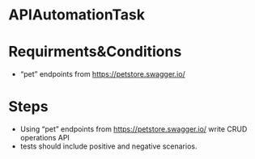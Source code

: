# APIAutomationTask

# Requirments&Conditions
- “pet” endpoints from https://petstore.swagger.io/

# Steps
- Using “pet” endpoints from https://petstore.swagger.io/ write CRUD operations API
- tests should include positive and negative scenarios.
